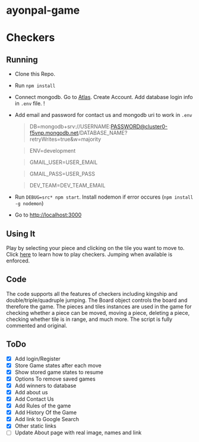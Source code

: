 # ayonpal-game
# Checkers
## Running
* Clone this Repo.
* Run `npm install`
* Connect mongodb. Go to [Atlas](https://account.mongodb.com/account/login). Create Account. Add database login info in `.env` file. !
* Add email and password for contact us and mongodb uri to work in `.env` 

    > DB=mongodb+srv://USERNAME:PASSWORD@cluster0-f5vnp.mongodb.net/DATABASE_NAME?retryWrites=true&w=majority

    > ENV=development

    > GMAIL_USER=USER_EMAIL

    > GMAIL_PASS=USER_PASS

    > DEV_TEAM=DEV_TEAM_EMAIL

* Run `DEBUG=src* npm start`. Install nodemon if error occures (`npm install -g nodemon`)
* Go to [http://localhost:3000](http://localhost:3000)
## Using It
Play by selecting your piece and clicking on the tile you want to move to. Click [here](http://www.itsyourturn.com/t_helptopic2030.html) to learn how to play checkers. Jumping when available is enforced.

## Code
The code supports all the features of checkers including kingship and double/triple/quadruple jumping. The Board object controls the board and therefore the game. The pieces and tiles instances are used in the game for checking whether a piece can be moved, moving a piece, deleting a piece, checking whether tile is in range, and much more. The script is fully commented and original.

## ToDo

* [x] Add login/Register
* [x] Store Game states after each move
* [x] Show stored game states to resume
* [x] Options To remove  saved games
* [x] Add winners to database
* [x] Add about us
* [x] Add Contact Us
* [x] Add Rules of the game
* [x] Add History Of the Game
* [x] Add link to Google Search
* [x] Other static links
* [ ] Update About page with real image, names and link